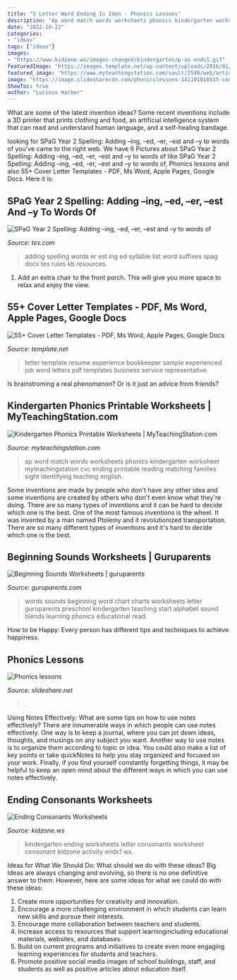 ```yaml
---
title: "5 Letter Word Ending In Iden - Phonics Lessons"
description: "Ap word match words worksheets phonics kindergarten worksheet myteachingstation cvc ending printable reading matching families sight identifying teaching english"
date: "2022-10-22"
categories:
- "ideas"
tags: ["ideas"]
images:
- "https://www.kidzone.ws/images-changed/kindergarten/p-as-ends1.gif"
featuredImage: "https://images.template.net/wp-content/uploads/2016/01/18084938/Bookkeeper-Resume-Cover-Letter-Template-Free-Download.jpg"
featured_image: "https://www.myteachingstation.com/vault/2599/web/articles/AP-Word-Family-Match-Words-With-Pictures-Color.jpg"
image: "https://image.slidesharecdn.com/phonicslessons-141101010515-conversion-gate02/95/phonics-lessons-68-638.jpg?cb=1414804350"
ShowToc: true
author: "Lucious Harber"
---
```



What are some of the latest invention ideas?
Some recent inventions include a 3D printer that prints clothing and food, an artificial intelligence system that can read and understand human language, and a self-healing bandage.

	

		
looking for SPaG Year 2 Spelling: Adding –ing, –ed, –er, –est and –y to words of you've came to the right web. We have 6 Pictures about SPaG Year 2 Spelling: Adding –ing, –ed, –er, –est and –y to words of like SPaG Year 2 Spelling: Adding –ing, –ed, –er, –est and –y to words of, Phonics lessons and also 55+ Cover Letter Templates - PDF, Ms Word, Apple Pages, Google Docs. Here it is:
		
    
## SPaG Year 2 Spelling: Adding –ing, –ed, –er, –est And –y To Words Of

<img loading=lazy src="https://d1uvxqwmcz8fl1.cloudfront.net/tes/resources/11144430/c96c3e98-5332-44f2-8e2d-bc687bf53d36/image?width=500&amp;height=500&amp;version=1614877095388" onerror="this.onerror=null;this.src='https://tse2.mm.bing.net/th?id=OIP.6cuF8-OHwpwXWfhHWhp1lgHaKd&amp;pid=15.1';" alt="SPaG Year 2 Spelling: Adding –ing, –ed, –er, –est and –y to words of">

_Source: tes.com_

>adding spelling words er est ing ed syllable list word suffixes spag docx tes rules kb resources. 

	

1. Add an extra chair to the front porch. This will give you more space to relax and enjoy the view. 

    
## 55+ Cover Letter Templates - PDF, Ms Word, Apple Pages, Google Docs

<img loading=lazy src="https://images.template.net/wp-content/uploads/2016/01/18084938/Bookkeeper-Resume-Cover-Letter-Template-Free-Download.jpg" onerror="this.onerror=null;this.src='https://tse1.mm.bing.net/th?id=OIP.GkTTP3jAfnmyjlE6LWI90wHaIm&amp;pid=15.1';" alt="55+ Cover Letter Templates - PDF, Ms Word, Apple Pages, Google Docs">

_Source: template.net_

>letter template resume experience bookkeeper sample experienced job word letters pdf templates business service representative. 

	

Is brainstroming a real phenomenon? Or is it just an advice from friends?

    
## Kindergarten Phonics Printable Worksheets | MyTeachingStation.com

<img loading=lazy src="https://www.myteachingstation.com/vault/2599/web/articles/AP-Word-Family-Match-Words-With-Pictures-Color.jpg" onerror="this.onerror=null;this.src='https://tse3.mm.bing.net/th?id=OIP.eKRbWzAit_i3T8L59CE8EAAAAA&amp;pid=15.1';" alt="Kindergarten Phonics Printable Worksheets | MyTeachingStation.com">

_Source: myteachingstation.com_

>ap word match words worksheets phonics kindergarten worksheet myteachingstation cvc ending printable reading matching families sight identifying teaching english. 

	

Some inventions are made by people who don't have any other idea and some inventions are created by others who don't even know what they're doing. There are so many types of inventions and it can be hard to decide which one is the best. One of the most famous inventions is the wheel. It was invented by a man named Ptolemy and it revolutionized transportation. There are so many different types of inventions and it's hard to decide which one is the best.

    
## Beginning Sounds Worksheets | Guruparents

<img loading=lazy src="http://www.guruparents.com/image-files/word-beginning-sounds-chart.png" onerror="this.onerror=null;this.src='https://tse4.mm.bing.net/th?id=OIP.WlFApFudPOKjKopfwB9jSgAAAA&amp;pid=15.1';" alt="Beginning Sounds Worksheets | guruparents">

_Source: guruparents.com_

>words sounds beginning word chart charts worksheets letter guruparents preschool kindergarten teaching start alphabet sound blends learning phonics educational read. 

	

How to be Happy: Every person has different tips and techniques to achieve happiness.
 

    
## Phonics Lessons

<img loading=lazy src="https://image.slidesharecdn.com/phonicslessons-141101010515-conversion-gate02/95/phonics-lessons-68-638.jpg?cb=1414804350" onerror="this.onerror=null;this.src='https://tse1.mm.bing.net/th?id=OIP.tZT4Yga7Zono1CVj3IKmEAHaJl&amp;pid=15.1';" alt="Phonics lessons">

_Source: slideshare.net_

>. 

	

Using Notes Effectively: What are some tips on how to use notes effectively?
There are innumerable ways in which people can use notes effectively. One way is to keep a journal, where you can jot down ideas, thoughts, and musings on any subject you want. Another way to use notes is to organize them according to topic or idea. You could also make a list of key points or take quickNotes to help you stay organized and focused on your work. Finally, if you find yourself constantly forgetting things, it may be helpful to keep an open mind about the different ways in which you can use notes effectively.

    
## Ending Consonants Worksheets

<img loading=lazy src="https://www.kidzone.ws/images-changed/kindergarten/p-as-ends1.gif" onerror="this.onerror=null;this.src='https://tse4.mm.bing.net/th?id=OIP.YZUHuPckHGgm9DAn1S9zWgHaJ3&amp;pid=15.1';" alt="Ending Consonants Worksheets">

_Source: kidzone.ws_

>kindergarten ending worksheets letter consonants worksheet consonant kidzone activity ends1 ws. 

	

Ideas for What We Should Do: What should we do with these ideas?
Big Ideas are always changing and evolving, so there is no one definitive answer to them. However, here are some ideas for what we could do with these ideas: 
1. Create more opportunities for creativity and innovation. 
2. Encourage a more challenging environment in which students can learn new skills and pursue their interests. 
3. Encourage more collaboration between teachers and students. 
4. Increase access to resources that support learningincluding educational materials, websites, and databases. 
5. Build on current programs and initiatives to create even more engaging learning experiences for students and teachers. 
6. Promote positive social media images of school buildings, staff, and students as well as positive articles about education itself.

